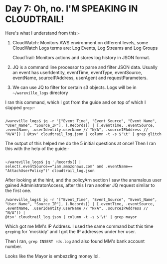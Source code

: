# Day 7: Oh, no. I'M SPEAKING IN CLOUDTRAIL!


Here's what I understand from this:-

1. CloudWatch: Monitors AWS environment on different levels, some CloudWatch Logs terms are: Log Events, Log Streams and Log Groups
   
   CloudTrail: Monitors actions and stores log history in JSON format. 


2. JQ is a command line processor to parse and filter JSON data. Usually an event has userIdentity, eventTime, eventType, eventSource, eventName, sourceIPAddress, userAgent and requestParameters.


3. We can use JQ to filter for certain s3 objects. Logs will be in `~/wareville_logs` directory


I ran this command, which I got from the guide and on top of which I slapped `grep`:-


```

/wareville_logs$ jq -r '["Event_Time", "Event_Source", "Event_Name", "User_Name", "Source_IP"], (.Records[] | [.eventTime, .eventSource, .eventName, .userIdentity.userName // "N/A", .sourceIPAddress // "N/A"]) | @tsv' cloudtrail_log.json | column -t -s $'\t' | grep glitch

```

The output of this helped me do the 5 initial questions at once! Then I ran this with the help of the guide:-


```

~/wareville_logs$ jq '.Records[] | select(.eventSource=="iam.amazonaws.com" and .eventName== "AttachUserPolicy")' cloudtrail_log.json
```

After looking at the hint, and the policyArn section I saw the anamalous user gained AdministratorAccess, after this I ran another JQ request similar to the first one.


```
/wareville_logs$ jq -r '["Event_Time", "Event_Source", "Event_Name",
"User_Name", "Source_IP"], (.Records[] | [.eventTime, .eventSource,
.eventName, .userIdentity.userName // "N/A", .sourceIPAddress // "N/A"]) |
@tsv' cloudtrail_log.json | column -t -s $'\t' | grep mayor

```

Which got me MM's IP Address. I used the same command but this time `grep`ing for 'mcskidy' and I got the IP addresses under her user.

Then I ran, `grep INSERT rds.log` and also found MM's bank account number.


Looks like the Mayor is embezzling money lol.
